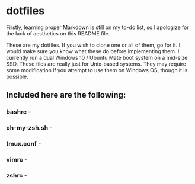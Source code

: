 # dotfiles

Firstly, learning proper Markdown is still on my to-do list, so I apologize for the lack of aesthetics on this README file.

  These are my dotfiles. If you wish to clone one or all of them, go for it. I would make sure you know what these do before implementing them. I currently run a dual Windows 10 / Ubuntu Mate boot system on a mid-size SSD. These files are really just for Unix-based systems. They may require some modification if you attempt to use them on Windows OS, though it is possible.

  ## Included here are the following:
  
  ### bashrc - 

  ### oh-my-zsh.sh - 

  ### tmux.conf - 

  ### vimrc - 

  ### zshrc - 

